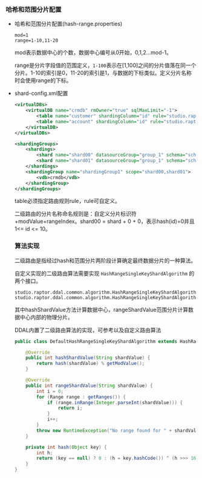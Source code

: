 ### 哈希和范围分片配置

- 哈希和范围分片配置(hash-range.properties)

  ````properties
  mod=1
  range=1-10,11-20
  ````

  mod表示数据中心的个数，数据中心编号从0开始，0,1,2...mod-1。

  range是分片字段值的范围定义，`1-100`表示在[1,100]之间的分片值落在同一个分片。1-10的索引是0，11-20的索引是1，与数据的下标类似。定义分片名称时会使用range的下标。


- shard-config.xml配置

  ````xml
  <virtualDBs>
      <virtualDB name="crmdb" rmOwner="true" sqlMaxLimit="-1">
          <table name="customer" shardingColumn="id" rule="studio.raptor.ddal.common.algorithm.emebed.DefaultHashRangeSingleKeyShardAlgorithm"/>
          <table name="account" shardingColumn="id" rule="studio.raptor.ddal.common.algorithm.emebed.DefaultHashRangeSingleKeyShardAlgorithm"/>
      </virtualDB>
  </virtualDBs>

  <shardingGroups>
      <shardings>
          <shard name="shard00" datasourceGroup="group_1" schema="schema0"/>
          <shard name="shard01" datasourceGroup="group_1" schema="schema1"/>
      </shardings>
      <shardingGroup name="shardingGroup1" scope="shard00,shard01">
          <vdb>crmdb</vdb>
      </shardingGroup>
  </shardingGroups>
  ````

  table必须指定路由规则rule，rule可自定义。

  二级路由的分片名称命名规则是：自定义分片标识符+modValue+rangeIndex。shard00 = shard + 0 + 0，表示hash(id)=0并且 1<= id <= 10。

  ### 算法实现

  二级路由是指经过hash和范围分片两阶段计算确定最终数据分片的一种算法。

  自定义实现的二级路由算法需要实现 `HashRangeSingleKeyShardAlgorithm` 的两个接口。

  ```
  studio.raptor.ddal.common.algorithm.HashRangeSingleKeyShardAlgorithm#hashShardValue
  studio.raptor.ddal.common.algorithm.HashRangeSingleKeyShardAlgorithm#rangeShardValue
  ```

  其中hashShardValue方法计算数据中心，rangeShardValue范围分片计算数据中心内部的物理分片。

  DDAL内置了二级路由算法的实现，可参考以及自定义路由算法

  ```java
  public class DefaultHashRangeSingleKeyShardAlgorithm extends HashRangeSingleKeyShardAlgorithm<String> {

      @Override
      public int hashShardValue(String shardValue) {
          return hash(shardValue) % getModValue();
      }

      @Override
      public int rangeShardValue(String shardValue) {
          int i = 0;
          for (Range range : getRanges()) {
              if (range.inRange(Integer.parseInt(shardValue))) {
                  return i;
              }
              i++;
          }
          throw new RuntimeException("No range found for " + shardValue);
      }

      private int hash(Object key) {
          int h;
          return (key == null) ? 0 : (h = key.hashCode()) ^ (h >>> 16);
      }
  }
  ```